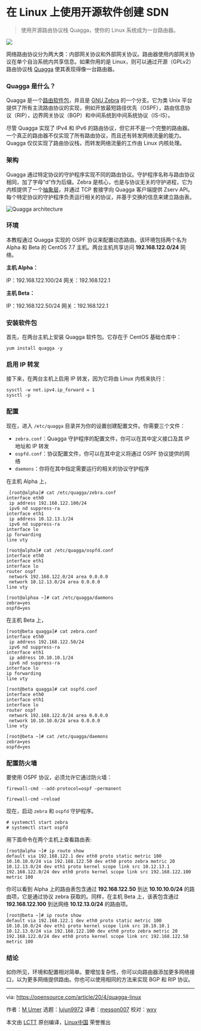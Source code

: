 [#]: collector: (lujun9972)
[#]: translator: (messon007)
[#]: reviewer: (wxy)
[#]: publisher: (wxy)
[#]: url: (https://linux.cn/article-12199-1.html)
[#]: subject: (Create a SDN on Linux with open source)
[#]: via: (https://opensource.com/article/20/4/quagga-linux)
[#]: author: (M Umer https://opensource.com/users/noisybotnet)

在 Linux 上使用开源软件创建 SDN
======

> 使用开源路由协议栈 Quagga，使你的 Linux 系统成为一台路由器。

![](https://img.linux.net.cn/data/attachment/album/202005/09/093541rqx3zr5dxn3yvnq6.jpg)

网络路由协议分为两大类：内部网关协议和外部网关协议。路由器使用内部网关协议在单个自治系统内共享信息。如果你用的是 Linux，则可以通过开源（GPLv2）路由协议栈 [Quagga][2] 使其表现得像一台路由器。

### Quagga 是什么？

Quagga 是一个[路由软件包][3]，并且是 [GNU Zebra][4] 的一个分支。它为类 Unix 平台提供了所有主流路由协议的实现，例如开放最短路径优先（OSPF），路由信息协议（RIP），边界网关协议（BGP）和中间系统到中间系统协议（IS-IS）。

尽管 Quagga 实现了 IPv4 和 IPv6 的路由协议，但它并不是一个完整的路由器。一个真正的路由器不仅实现了所有路由协议，而且还有转发网络流量的能力。 Quagga 仅仅实现了路由协议栈，而转发网络流量的工作由 Linux 内核处理。

### 架构

Quagga 通过特定协议的守护程序实现不同的路由协议。守护程序名称与路由协议相同，加了字母“d”作为后缀。Zebra 是核心，也是与协议无关的守护进程，它为内核提供了一个[抽象层][5]，并通过 TCP 套接字向 Quagga 客户端提供 Zserv API。每个特定协议的守护程序负责运行相关的协议，并基于交换的信息来建立路由表。

![Quagga architecture][6]

### 环境

本教程通过 Quagga 实现的 OSPF 协议来配置动态路由。该环境包括两个名为 Alpha 和 Beta 的 CentOS  7.7 主机。两台主机共享访问 **192.168.122.0/24** 网络。

**主机 Alpha：**

IP：192.168.122.100/24
网关：192.168.122.1

**主机 Beta：**

IP：192.168.122.50/24
网关：192.168.122.1

### 安装软件包

首先，在两台主机上安装 Quagga 软件包。它存在于 CentOS 基础仓库中：

```
yum install quagga -y
```

### 启用 IP 转发

接下来，在两台主机上启用 IP 转发，因为它将由 Linux 内核来执行：

```
sysctl -w net.ipv4.ip_forward = 1
sysctl -p
```

### 配置

现在，进入 `/etc/quagga` 目录并为你的设置创建配置文件。你需要三个文件：

* `zebra.conf`：Quagga 守护程序的配置文件，你可以在其中定义接口及其 IP 地址和 IP 转发
* `ospfd.conf`：协议配置文件，你可以在其中定义将通过 OSPF 协议提供的网络
* `daemons`：你将在其中指定需要运行的相关的协议守护程序

在主机 Alpha 上，

```
 [root@alpha]# cat /etc/quagga/zebra.conf
interface eth0
 ip address 192.168.122.100/24
 ipv6 nd suppress-ra
interface eth1
 ip address 10.12.13.1/24
 ipv6 nd suppress-ra
interface lo
ip forwarding
line vty

[root@alpha]# cat /etc/quagga/ospfd.conf
interface eth0
interface eth1
interface lo
router ospf
 network 192.168.122.0/24 area 0.0.0.0
 network 10.12.13.0/24 area 0.0.0.0
line vty

[root@alphaa ~]# cat /etc/quagga/daemons
zebra=yes
ospfd=yes
```

在主机 Beta 上，

```
[root@beta quagga]# cat zebra.conf
interface eth0
 ip address 192.168.122.50/24
 ipv6 nd suppress-ra
interface eth1
 ip address 10.10.10.1/24
 ipv6 nd suppress-ra
interface lo
ip forwarding
line vty

[root@beta quagga]# cat ospfd.conf
interface eth0
interface eth1
interface lo
router ospf
 network 192.168.122.0/24 area 0.0.0.0
 network 10.10.10.0/24 area 0.0.0.0
line vty

[root@beta ~]# cat /etc/quagga/daemons
zebra=yes
ospfd=yes
```

### 配置防火墙

要使用 OSPF 协议，必须允许它通过防火墙：

```
firewall-cmd --add-protocol=ospf –permanent

firewall-cmd –reload
```

现在，启动 `zebra` 和 `ospfd` 守护程序。

```
# systemctl start zebra
# systemctl start ospfd
```

用下面命令在两个主机上查看路由表:

```
[root@alpha ~]# ip route show  
default via 192.168.122.1 dev eth0 proto static metric 100
10.10.10.0/24 via 192.168.122.50 dev eth0 proto zebra metric 20
10.12.13.0/24 dev eth1 proto kernel scope link src 10.12.13.1
192.168.122.0/24 dev eth0 proto kernel scope link src 192.168.122.100 metric 100
```

你可以看到 Alpha 上的路由表包含通过 **192.168.122.50** 到达 **10.10.10.0/24** 的路由项，它是通过协议 zebra 获取的。同样，在主机 Beta 上，该表包含通过 **192.168.122.100** 到达网络 **10.12.13.0/24** 的路由项。

```
[root@beta ~]# ip route show
default via 192.168.122.1 dev eth0 proto static metric 100
10.10.10.0/24 dev eth1 proto kernel scope link src 10.10.10.1
10.12.13.0/24 via 192.168.122.100 dev eth0 proto zebra metric 20
192.168.122.0/24 dev eth0 proto kernel scope link src 192.168.122.50 metric 100
```

### 结论

如你所见，环境和配置相对简单。要增加复杂性，你可以向路由器添加更多网络接口，以为更多网络提供路由。你也可以使用相同的方法来实现 BGP 和 RIP 协议。

--------------------------------------------------------------------------------

via: https://opensource.com/article/20/4/quagga-linux

作者：[M Umer][a]
选题：[lujun9972][b]
译者：[messon007](https://github.com/messon007)
校对：[wxy](https://github.com/wxy)

本文由 [LCTT](https://github.com/LCTT/TranslateProject) 原创编译，[Linux中国](https://linux.cn/) 荣誉推出

[a]: https://opensource.com/users/noisybotnet
[b]: https://github.com/lujun9972
[1]: https://opensource.com/sites/default/files/styles/image-full-size/public/lead-images/code_computer_laptop_hack_work.png?itok=aSpcWkcl (Coding on a computer)
[2]: https://www.quagga.net/
[3]: https://en.wikipedia.org/wiki/Quagga_(software)
[4]: https://www.gnu.org/software/zebra/
[5]: https://en.wikipedia.org/wiki/Abstraction_layer
[6]: https://opensource.com/sites/default/files/uploads/quagga_arch.png (Quagga architecture)
